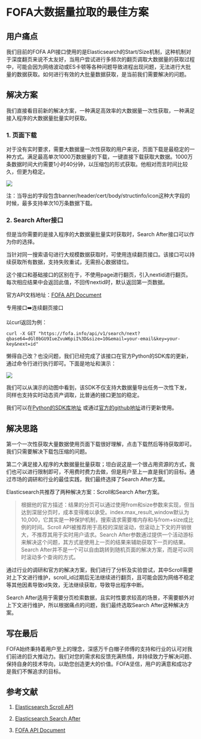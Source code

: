 # FOFA大数据量拉取的最佳方案

## 用户痛点
我们目前的FOFA API接口使用的是Elasticsearch的Start/Size机制，这种机制对于深度翻页来说不太友好，当用户尝试进行多频次的翻页调取大数据量的获取过程中，可能会因为网络波动或ES卡顿等各种问题导致进程出现问题，无法进行大批量的数据获取。如何进行有效的大批量数据获取，是当前我们需要解决的问题。

## 解决方案
我们直接看目前新的解决方案，一种满足高效率的大数据量一次性获取，一种满足接入程序的大数据量批量实时获取。

### 1. 页面下载
对于没有实时要求，需要大数据量一次性获取的用户来说，页面下载是最稳定的一种方式。满足最高单次1000万数据量的下载，一键直接下载获取大数据。1000万条数据时间大约需要1小时40分钟，以压缩包的形式获取。他相对而言时间比较久，但更为稳定。

![](https://github.com/FofaInfo/Awesome-FOFA/blob/8e7780b05422abacc98a14821a25d9ab4fcd604d/Storage/search_next1.png)


注：当导出的字段包含banner/header/cert/body/structinfo/icon这种大字段的时候，最多支持单次10万条数据下载。

### 2. Search After接口
但是当你需要的是接入程序的大数据量批量实时获取时，Search After接口可以作为你的选择。

当针对同一搜索语句进行大规模数据获取时，可使用连续翻页接口。该接口可以持续获取所有数据，支持失败重试，无需担心数据错位。

这个接口和基础接口的区别在于，不使用page进行翻页，引入nextid进行翻页。每次相应结果中会返回此值，不回传nextid时，默认返回第一页数据。

官方API文档地址：[FOFA API Document](https://fofa.info/api)

专用接口➡️连续翻页接口

以curl返回为例：

`curl -X GET "https://fofa.info/api/v1/search/next?qbase64=dGl0bGU9IueZvuW6piI%3D&size=10&email=your-email&key=your-key&next=id"`
 

懒得自己改？也没问题，我们已经完成了该接口在官方Python的SDK库的更新，通过命令行进行执行即可。下面是地址和演示：

![](https://github.com/FofaInfo/Awesome-FOFA/blob/84df55d4d17379222eb9df49209c6f4912723c8a/Storage/Image.gif)


我们可以从演示的动图中看到，该SDK不仅支持大数据量导出任务一次性下发，同样也支持实时动态资产调取，比普通的接口更加的稳定。

 

我们可以在[Python的SDK库地址](https://pypi.org/project/FOFA-py/)  或通过[官方的github地址](https://github.com/fofapro/fofa-py)进行更新使用。

## 解决思路
第一个一次性获取大量数据使用页面下载很好理解，点击下载然后等待获取即可。我们只需要解决下载包压缩的问题。

第二个满足接入程序的大数据量批量获取；坦白说这是一个很占用资源的方式，我们也可以进行限制即可，不用费时费力去做，但是用户至上一直是我们的目标。通过市场的调研和行业的最佳实践，我们最终选择了Search After方案。

 

Elasticsearch共推荐了两种解决方案：Scroll和Search After方案。

 

> 根据他的官方描述：结果的分页可以通过使用from和size参数来实现，但当达到深层分页时，成本变得难以承受。index.max_result_window默认为10,000，它其实是一种保护机制，搜索请求需要堆内存和与from+size成比例的时间。Scroll API被推荐用于高校的深层滚动，但滚动上下文的开销很大，不推荐其用于实时用户请求。Search After参数通过提供一个活动游标来解决这个问题，其方式是使用上一页的结果来辅助获取下一页的结果。Search After并不是一个可以自由跳转到随机页面的解决方案，而是可以同时滚动多个查询的方式。

 

通过行业的调研和官方的解决方案，我们进行了分析及实验尝试，其中Scroll需要对上下文进行维护，scroll_id过期后无法继续进行翻页，且可能会因为网络不稳定等其他因素导致id失效，无法继续获取，导致导出程序中断。

Search After适用于需要分页检索数据，且实时性要求较高的场景，不需要额外对上下文进行维护，所以根据痛点的问题，我们最终选取Search After这种解决方案。

 

## 写在最后
FOFA始终秉持着用户至上的理念，深感万千白帽子师傅的支持和行业的认可对我们前进的巨大推动力。我们对您的需求和反馈充满热情，并持续致力于解决问题、保持自身的技术导向，以助您创造更大的价值。FOFA坚信，用户的满意和成功才是我们不懈追求的目标。

## 参考文献
1. [Elasticsearch Scroll API](https://www.elastic.co/guide/en/elasticsearch/reference/current/scroll-api.html)

2.  [Elasticsearch Search After]( https://www.elastic.co/guide/en/elasticsearch/reference/6.2/search-request-search-after.html)

3.  [FOFA API Document](https://en.fofa.info/api/batches_pages)